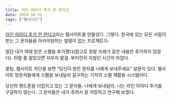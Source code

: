 ```yaml
---
title: 라인 아이디 추가 안 한다고
date: 2024-10-31
tags: ["웹사이트"]
---
```


[라인 아이디 추가 안 한다고](https://texts.bearblog.dev)라는 웹사이트를 만들었다. 그렇다. 한국에 있는 모든 사람이 받는 그 문자들을 아카이빙하는 얼탱이 없는 프로젝트다.

일단 내가 여태 받은 스팸을 추가했다(참고로 정말 쓰레기 같은 내용은 추가하지 않았다). 이럴 줄 알았으면 지우지 말걸. 부지런히 지웠던 시간이 아깝다. 

꿀팁. 웹사이트 하단을 보면 “당신이 받은 문자를 나에게 보내주세요” 설문이 있다. 웹사이트 방문자들에게 스팸을 보내달라 갈구하는 기적의 스팸 재활용 시스템이다.

당신의 핸드폰을 더럽히고 있는 그 문자들. 나에게 보내달라. 나는 라인 아이디 추가를 구걸하지 않는다. 그 문자들은 내가 추려서 잘 저장하고 연구해 보겠다.